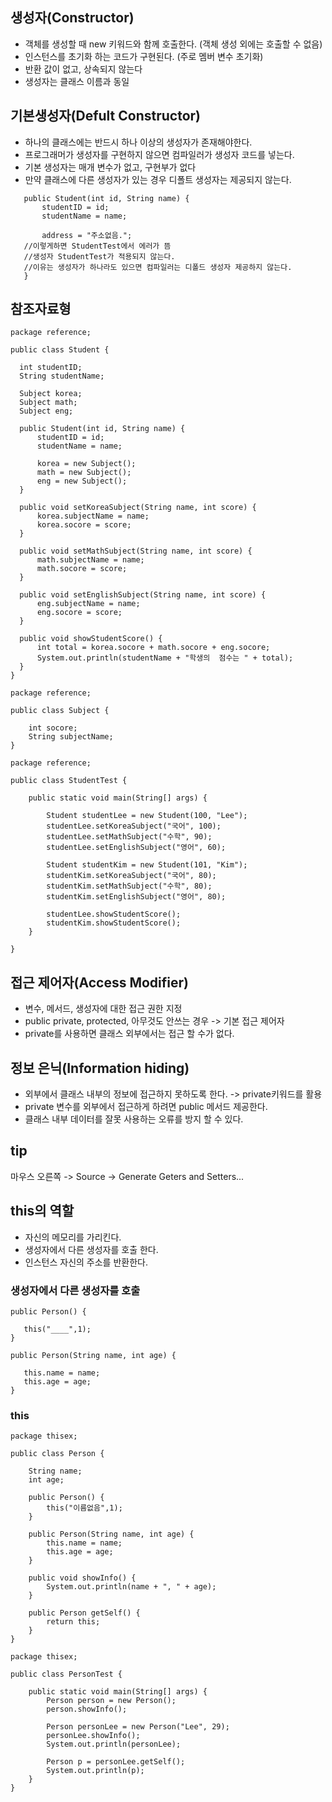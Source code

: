 ## 생성자(Constructor)
- 객체를 생성할 때 new 키워드와 함께 호출한다. (객체 생성 외에는 호출할 수 없음)
- 인스턴스를 초기화 하는 코드가 구현된다. (주로 멤버 변수 초기화)
- 반환 값이 없고, 상속되지 않는다
- 생성자는 클래스 이름과 동일

## 기본생성자(Defult Constructor)
- 하나의 클래스에는 반드시 하나 이상의 생성자가 존재해야한다.
 - 프로그래머가 생성자를 구현하지 않으면 컴파일러가 생성자 코드를 넣는다.
 - 기본 생성자는 매개 변수가 없고, 구현부가 없다
 - 만약 클래스에 다른 생성자가 있는 경우 디폴트 생성자는 제공되지 않는다.
 
 ```
 	public Student(int id, String name) {
		studentID = id;
		studentName = name;
		
		address = "주소없음.";
	//이렇게하면 StudentTest에서 에러가 뜸
	//생성자 StudentTest가 적용되지 않는다.
	//이유는 생성자가 하나라도 있으면 컴파일러는 디폴드 생성자 제공하지 않는다.
	}
  ```
  
  ## 참조자료형
  ```
  package reference;

public class Student {

	int studentID;
	String studentName;
	
	Subject korea;
	Subject math;
	Subject eng;
	
	public Student(int id, String name) {
		studentID = id;
		studentName = name;
		
		korea = new Subject();
		math = new Subject();
		eng = new Subject();
	}
	
	public void setKoreaSubject(String name, int score) {
		korea.subjectName = name;
		korea.socore = score;
	}
	
	public void setMathSubject(String name, int score) {
		math.subjectName = name;
		math.socore = score;
	}
	
	public void setEnglishSubject(String name, int score) {
		eng.subjectName = name;
		eng.socore = score;
	}
	
	public void showStudentScore() {
		int total = korea.socore + math.socore + eng.socore;
		System.out.println(studentName + "학생의  점수는 " + total);
	}
}
```
```
package reference;

public class Subject {

	int socore;
	String subjectName;
}
```
```
package reference;

public class StudentTest {

	public static void main(String[] args) {

		Student studentLee = new Student(100, "Lee");
		studentLee.setKoreaSubject("국어", 100);
		studentLee.setMathSubject("수학", 90);
		studentLee.setEnglishSubject("영어", 60);
		
		Student studentKim = new Student(101, "Kim");
		studentKim.setKoreaSubject("국어", 80);
		studentKim.setMathSubject("수학", 80);
		studentKim.setEnglishSubject("영어", 80);
		
		studentLee.showStudentScore();
		studentKim.showStudentScore();
	}

}

```

## 접근 제어자(Access Modifier)
- 변수, 메서드, 생성자에 대한 접근 권한 지정
- public private, protected, 아무것도 안쓰는 경우 -> 기본 접근 제어자
- private를 사용하면 클래스 외부에서는 접근 할 수가 없다.

## 정보 은닉(Information hiding)
- 외부에서 클래스 내부의 정보에 접근하지 못하도록 한다. -> private키워드를 활용
- private 변수를 외부에서 접근하게 하려면 public 메서드 제공한다. 
- 클래스 내부 데이터를 잘못 사용하는 오류를 방지 할 수 있다.


## tip
마우스 오른쪽 -> Source -> Generate Geters and Setters...


## this의 역할
 - 자신의 메모리를 가리킨다.
 - 생성자에서 다른 생성자를 호출 한다.
 - 인스턴스 자신의 주소를 반환한다.
 
 ### 생성자에서 다른 생성자를 호출
 ```
 public Person() {
 
	this("____",1);
}

public Person(String name, int age) {

	this.name = name;
	this.age = age;
}
```

### this 
```
package thisex;

public class Person {

	String name;
	int age;
	
	public Person() {
		this("이름없음",1);
	}
	
	public Person(String name, int age) {
		this.name = name;
		this.age = age;
	}
	
	public void showInfo() {
		System.out.println(name + ", " + age);
	}
	
	public Person getSelf() {
		return this;
	}
}
```
```
package thisex;

public class PersonTest {

	public static void main(String[] args) {
		Person person = new Person();
		person.showInfo();
		
		Person personLee = new Person("Lee", 29);
		personLee.showInfo();
		System.out.println(personLee);
		
		Person p = personLee.getSelf();
		System.out.println(p);
	}
}

```
